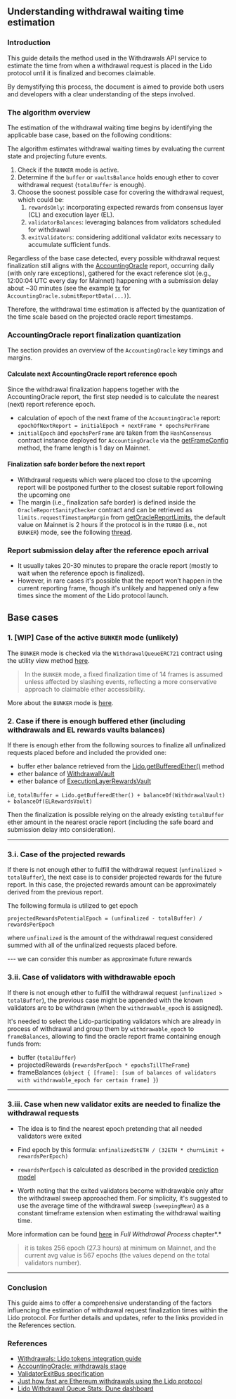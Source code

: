 ## Understanding withdrawal waiting time estimation

### Introduction

This guide details the method used in the Withdrawals API service to estimate the time from when a withdrawal request is placed in the Lido protocol until it is finalized and becomes claimable.

By demystifying this process, the document is aimed to provide both users and developers with a clear understanding of the steps involved.

### The algorithm overview

The estimation of the withdrawal waiting time begins by identifying the applicable base case, based on the following conditions:

The algorithm estimates withdrawal waiting times by evaluating the current state and projecting future events.

1. Check if the `BUNKER` mode is active.
2. Determine if the `buffer` or `vaultsBalance` holds enough ether to cover withdrawal request (`totalBuffer` is enough).
3. Choose the soonest possible case for covering the withdrawal request, which could be:
   1. `rewardsOnly`: incorporating expected rewards from consensus layer (CL) and execution layer (EL).
   2. `validatorBalances`: leveraging balances from validators scheduled for withdrawal
   3. `exitValidators`: considering additional validator exits necessary to accumulate sufficient funds.

Regardless of the base case detected, every possible withdrawal request finalization still aligns with the [AccountingOracle](https://docs.lido.fi/contracts/accounting-oracle) report, occurring daily (with only rare exceptions), gathered for the exact reference slot (e.g., 12:00:04 UTC every day for Mainnet) happening with a submission delay about ~30 minutes (see the example [tx](https://etherscan.io/tx/0x569556dd4694408de8c8c0a164f4ace48273227c156b42969cd75034063f0907) for `AccountingOracle.submitReportData(...)`).

Therefore, the withdrawal time estimation is affected by the quantization of the time scale based on the projected oracle report timestamps.

### AccountingOracle report finalization quantization

The section provides an overview of the `AccountingOracle` key timings and margins.

#### Calculate next AccountingOracle report reference epoch

Since the withdrawal finalization happens together with the AccountingOracle report, the first step needed is to calculate the nearest (next) report reference epoch.

- calculation of epoch of the next frame of the `AccountingOracle` report:
  `epochOfNextReport = initialEpoch + nextFrame * epochsPerFrame`
- `initialEpoch` and `epochsPerFrame` are taken from the `HashConsensus` contract instance deployed for `AccountingOracle` via the [getFrameConfig](https://docs.lido.fi/contracts/hash-consensus#getframeconfig) method, the frame length is 1 day on Mainnet.

#### Finalization safe border before the next report

- Withdrawal requests which were placed too close to the upcoming report will be postponed further to the closest suitable report following the upcoming one
- The margin (i.e., finalization safe border) is defined inside the `OracleReportSanityChecker` contract and can be retrieved as `limits.requestTimestampMargin` from [getOracleReportLimits](https://docs.lido.fi/contracts/oracle-report-sanity-checker#getoraclereportlimits), the default value on Mainnet is 2 hours if the protocol is in the `TURBO` (i.e., not `BUNKER`) mode, see the following [thread](https://research.lido.fi/t/withdrawals-for-lido-on-ethereum-bunker-mode-design-and-implementation/3890/4).

### Report submission delay after the reference epoch arrival

- It usually takes 20-30 minutes to prepare the oracle report (mostly to wait when the reference epoch is finalized).
- However, in rare cases it's possible that the report won’t happen in the current reporting frame, though it's unlikely and happened only a few times since the moment of the Lido protocol launch.

## Base cases

### 1. [WIP] Case of the active `BUNKER` mode (unlikely)

The `BUNKER` mode is checked via the `WithdrawalQueueERC721` contract using the utility view method [here](https://docs.lido.fi/contracts/withdrawal-queue-erc721#isbunkermodeactive).

> In the `BUNKER` mode, a fixed finalization time of 14 frames is assumed unless affected by slashing events, reflecting a more conservative approach to claimable ether accessibility.

More about the `BUNKER` mode is [here](https://docs.lido.fi/guides/oracle-spec/accounting-oracle/#bunker-mode-activation).

### 2. Case if there is enough buffered ether (including withdrawals and EL rewards vaults balances)

If there is enough ether from the following sources to finalize all unfinalized requests placed before and included the provided one:

- buffer ether balance retrieved from the [Lido.getBufferedEther()](https://docs.lido.fi/contracts/lido#getbufferedether) method
- ether balance of [WithdrawalVault](https://docs.lido.fi/contracts/withdrawal-vault)
- ether balance of [ExecutionLayerRewardsVault](https://docs.lido.fi/contracts/lido-execution-layer-rewards-vault)

i.e, `totalBuffer = Lido.getBufferedEther() + balanceOf(WithdrawalVault) + balanceOf(ELRewardsVault)`

Then the finalization is possible relying on the already existing `totalBuffer` ether amount in the nearest oracle report (including the safe board and submission delay into consideration).

---

### 3.i. Case of the projected rewards

If there is not enough ether to fulfill the withdrawal request (`unfinalized > totalBuffer`), the next case is to consider projected rewards for the future report. In this case, the projected rewards amount can be approximately derived from the previous report.

The following formula is utilized to get epoch

`projectedRewardsPotentialEpoch = (unfinalized - totalBuffer) / rewardsPerEpoch`

where `unfinalized` is the amount of the withdrawal request considered summed with all of the unfinalized requests placed before.

--- we can consider this number as approximate future rewards

### 3.ii. Case of validators with withdrawable epoch

If there is not enough ether to fulfill the withdrawal request (`unfinalized > totalBuffer`), the previous case might be appended with the known validators are to be withdrawn (when the `withdrawable_epoch` is assigned).

It's needed to select the Lido-participating validators which are already in process of withdrawal and group them by `withdrawable_epoch` to `frameBalances`, allowing to find the oracle report frame containing enough funds from:

- buffer (`totalBuffer`)
- projectedRewards (`rewardsPerEpoch * epochsTillTheFrame`)
- frameBalances (`object { [frame]: [sum of balances of validators with withdrawable_epoch for certain frame] }`)

---

### 3.iii. Case when new validator exits are needed to finalize the withdrawal requests

- The idea is to find the nearest epoch pretending that all needed validators were exited
- Find epoch by this formula: `unfinalizedStETH / (32ETH * churnLimit + rewardsPerEpoch)`
- `rewardsPerEpoch` is calculated as described in the provided [prediction model](https://hackmd.io/@lido/r1fau3aJ3?type=view#Predict-available-ETH-before-next-withdrawn)

- Worth noting that the exited validators become withdrawable only after the withdrawal sweep approached them.
For simplicity, it's suggested to use the average time of the withdrawal sweep (`sweepingMean`) as a constant timeframe extension when estimating the withdrawal waiting time.

More information can be found [here](https://consensys.net/shanghai-capella-upgrade/) in *Full Withdrawal Process* chapter*.*

> it is takes 256 epoch (27.3 hours) at minimum on Mainnet, and the current avg value is 567 epochs (the values depend on the total validators number).

---

### Conclusion

This guide aims to offer a comprehensive understanding of the factors influencing the estimation of withdrawal request finalization times within the Lido protocol. For further details and updates, refer to the links provided in the References section.

### References

- [Withdrawals: Lido tokens integration guide](https://docs.lido.fi/guides/lido-tokens-integration-guide#withdrawals-unsteth)
- [AccountingOracle: withdrawals stage](https://docs.lido.fi/guides/oracle-spec/accounting-oracle#withdrawal-stage)
- [ValidatorExitBus specification](https://docs.lido.fi/guides/oracle-spec/validator-exit-bus)
- [Just how fast are Ethereum withdrawals using the Lido protocol](https://blog.lido.fi/just-how-fast-are-ethereum-withdrawals-using-the-lido-protocol/)
- [Lido Withdrawal Queue Stats: Dune dashboard](https://dune.com/lido/lido-v2)
